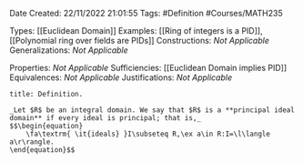 <div class="topSpace"></div>

Date Created: 22/11/2022 21:01:55
Tags: #Definition #Courses/MATH235

Types: [[Euclidean Domain]]
Examples: [[Ring of integers is a PID]], [[Polynomial ring over fields are PIDs]]
Constructions: _Not Applicable_
Generalizations: _Not Applicable_

Properties: _Not Applicable_
Sufficiencies: [[Euclidean Domain implies PID]]
Equivalences: _Not Applicable_
Justifications: _Not Applicable_

``` ad-Definition
title: Definition.

_Let $R$ be an integral domain. We say that $R$ is a **principal ideal domain** if every ideal is principal; that is,_
$$\begin{equation}
    \fa\textrm{ \it{ideals} }I\subseteq R,\ex a\in R:I=\l\langle a\r\rangle.
\end{equation}$$

```
